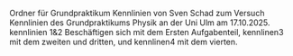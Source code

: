 Ordner für Grundpraktikum Kennlinien von Sven Schad zum Versuch Kennlinien des Grundpraktikums Physik an der Uni Ulm am 17.10.2025. kennlinien 1&2 Beschäftigen sich mit dem Ersten Aufgabenteil, kennlinen3 mit dem zweiten und dritten, und kennlinen4 mit dem vierten.
